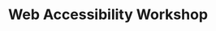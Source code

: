 ---
templateKey: 'workshop-page'
path: /workshop
title: Web Accessibility Workshop
heading: I run workshops, teaching developers how to build applications that support the broadest circle of people - before a court makes them.
introOne: Accessibility laws are changing. Similar to how some store locations must have a ramp or a certain door width, your website, or online store, must follow particular design steps to support assistive technlogy. Courts are regularly determining that anti-discrimination laws apply to online settings and there may not be undue barriers to using a website or app. 
introTwo: Most of these online barriers are via flaws in frontend code – flaws that could have been prevented by developers understanding the core principles of accessibility and having the tools to evaluate and iterate on their own development. 
teaser: I'm excited to introduce the workshop helping developers and designers reach beyond compliance to deliver a joyful online experience. 
descriptionOne: This developer-centric crash course starts at a high level, covering the regulatory landscape and key conclusions from the explosion of web accessibility lawsuits. Participants will learn how to sustainably integrate accessibility in their development workflows and more broadly within their organization. Then most of the day is spent on the nuts and bolts - the code.
descriptionTwo: It is not a lecture. Technology people learn by doing. It's a day full of specially built activities designed to inform, challenge, and entertain - that is important. The participants test out screen readers and learn how assistive technology works. We quickly go from building basic forms to implementing complex, dynamic UI features. There's a deep dive on single page applications like React or Angular. 
descriptionThree: Each person builds fundamental skills in accessibility that any tech professional delivering web applications should know. The objective is that participants leave, knowing how to consider accessibility in their development and with confidence that they're building inclusive applications. 
descriptionFour: The workshop is interactive with live coding and hands-on exercises for participants, which means everyone gets to contribute their own unique perspective. At the end of the day, everyone applies what they've learned to their own work.
modules:
  - topic: Introduction
    time: '9:00'
  - topic: Accessibility Laws and Philosophy
    time: '9:10'
    exercises: 
      - exercise: Key Cases - Winn Dixie to Whisper Lounge
      - exercise: Building Blocks of An Accessibility Program
  - topic: Evaluate the Business Case for Accessibility
    time: '9:40'
    exercises: 
      - exercise: Test How Accessibility Affects SEO
      - exercise: Loyal Disabled Consumers - iPhone, Xbox, and Instacart
  - topic: DOM and Accessibility Tree
    time: '9:55'
    exercises: 
      - exercise: Managing Focus
  - topic: Assistive Technology
    time: '10:15'
    exercises: 
      - exercise: Keyboard Navigation
      - exercise: Screen Reader Use is a Puzzle
  - topic: Break - 15 mins
    time: '10:45'
  - topic: Semantic HTML
    time: '11:00'
    exercises:
      - exercise: Build A Button From Scratch
      - exercise: JavaScript and the Accessible Click
  - topic: HTML5
    time: '11:40'
    exercises:
      - exercise: Organize Contents of a Website
      - exercise: Skip Links
  - topic: Lunch
    time: '12:00'
  - topic: Beyond Native HTML - ARIA Attributes
    time: '12:45'
    exercises:
      - exercise: Post Production ARIA Facelifts
      - exercise: Handmade Bootstrap NavBar
      - exercise: ARIA Kahoot! 
  - topic: Progressive Enhancement
    time: '1:55'
    exercises:
      - exercise: Error Handling and Prevention
      - exercise: Leverage Regular Expressions
  - topic: Dynamic UI Features
    time: '2:15'
    exercises:
      - exercise: Debate + Develop Modal Dialogs
      - exercise: Drag and Drops
  - topic: Break - 15 mins
    time: '2:50'
  - topic: Styling
    time: '3:05'
    exercises:
      - exercise: Refactor CSS
      - exercise: Test Color Contrast
  - topic: Accessible Animations
    time: '3:25'
    exercises:
      - exercise: Reduced Motion Query
      - exercise: D3.js Dynamic Stock Chart 
  - topic: React, Angular, and Single Page Applications
    time: '3:45'
    exercises:
      - exercise: Frontend Routing
  - topic: Automated / Manual Testing
    time: '4:05'
    exercises:
      - exercise: Axe + Chrome Developer Tools
      - exercise: Discover UI Patterns
  - topic: Beyond Code
    time: '4:20'
    exercises:
      - exercise: Captioning Tools
      - exercise: Restaurant Menu PDF
  - topic: Self Reflection Sprint
    time: '4:35'
    exercises:
      - exercise: Audit + Repair Past Work
  - topic: Wrap-Up
    time: '5:00'
booking: Participants learn how to make common UI features more inclusive and gain exposure to the mechanics of assistive technology, reducing regulatory risk and technical debt. More importantly, tech professionals learn how to think about accessibility and design with empathy. At the end of the day, everyone is ready to apply that empathy in depth and the lessons extend beyond the development process.
bookingTwo: The audience may sometimes be developers or designers or a more non-technical audience - it varies. I tailor the training to the crowd, which is ideally between 10 - 25 individuals. This number ensures everyone gets significant one-on-one time and that we have enough volunteers to keep the class at a high energy. Plus, I'm a fan of the Socratic method.
bookingThree: Some of the activities are stretch goals and may not be fully completed at the end of the day. It can be arranged to move the self-critique portion to a second day so that participants can receive more one-on-one time. Regardless, attendees (and their organizations) will receive all of the code, slides, and content from the day, which serves a starter for future frontend work. The training may be recorded.
bookingFour: I'm based in Los Angeles, but have computer and will travel. The price ranges depening on the sort or organization. I give significant discounts for non-profits and any organization that has a good reason.
bookingFive: For questions about pricing, feel free to email aaron@beaccessible.com or start a conversation with me on Twitter.
--- 